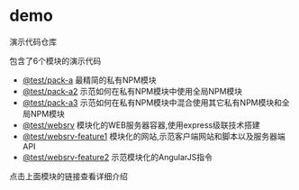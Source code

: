 # demo
演示代码仓库

包含了6个模块的演示代码

* [@test/pack-a](https://github.com/InCar/demo/tree/master/packages/pack-a)  最精简的私有NPM模块
* [@test/pack-a2](https://github.com/InCar/demo/tree/master/packages/pack-a2) 示范如何在私有NPM模块中使用全局NPM模块
* [@test/pack-a3](https://github.com/InCar/demo/tree/master/packages/pack-a3) 示范如何在私有NPM模块中混合使用其它私有NPM模块和全局NPM模块
* [@test/websrv](https://github.com/InCar/demo/tree/master/packages/websrv) 模块化的WEB服务器容器,使用express级联技术搭建
* [@test/websrv-feature1](https://github.com/InCar/demo/tree/master/packages/websrv-feature1) 模块化的网站,示范客户端网站和脚本以及服务器端API
* [@test/websrv-feature2](https://github.com/InCar/demo/tree/master/packages/websrv-feature2) 示范模块化的AngularJS指令

点击上面模块的链接查看详细介绍